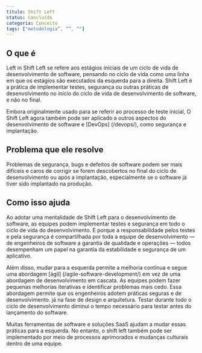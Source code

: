 ```yaml
---
título: Shift Left
status: Concluído
categoria: Conceito
tags: ["metodologia”, “”, “"]
---
```


## O que é

Left in Shift Left se refere aos estágios iniciais de um ciclo de vida de desenvolvimento de software, 
pensando no ciclo de vida como uma linha em que os estágios são executados da esquerda para a direita. 
Shift Left é a prática de implementar testes, segurança ou outras práticas de desenvolvimento 
no início do ciclo de vida de desenvolvimento de software, e não no final. 

Embora originalmente usado para se referir ao processo de teste inicial, 
O Shift Left agora também pode ser aplicado a outros aspectos do desenvolvimento de software e [DevOps] (/devops/), como segurança e implantação. 

## Problema que ele resolve

Problemas de segurança, bugs e defeitos de software podem ser mais difíceis e caros de corrigir 
se forem descobertos no final do ciclo de desenvolvimento ou após a implantação, 
especialmente se o software já tiver sido implantado na produção. 

## Como isso ajuda

Ao adotar uma mentalidade de Shift Left para o desenvolvimento de software, 
as equipes podem implementar testes e segurança em todo o ciclo de vida do desenvolvimento. 
E porque a responsabilidade pelos testes e pela segurança é compartilhada por toda a equipe de desenvolvimento 
— de engenheiros de software a garantia de qualidade e operações — 
todos desempenham um papel na garantia da estabilidade e segurança de um aplicativo. 

Além disso, mudar para a esquerda permite a melhoria contínua e 
segue uma abordagem [ágil] (/agile-software-development/) em vez de uma abordagem de desenvolvimento em cascata. 
As equipes podem fazer pequenas melhorias iterativas e identificar problemas mais cedo. 
Essa abordagem permite que os engenheiros adotem práticas seguras e de desenvolvimento. 
já na fase de design e arquitetura. 
Testar durante todo o ciclo de desenvolvimento diminui o tempo necessário para testar antes do lançamento do software. 

Muitas ferramentas de software e soluções SaaS ajudam a mudar essas práticas para a esquerda. 
No entanto, o shift left também pode ser implementado por meio de processos aprimorados e mudanças culturais dentro de uma equipe.
